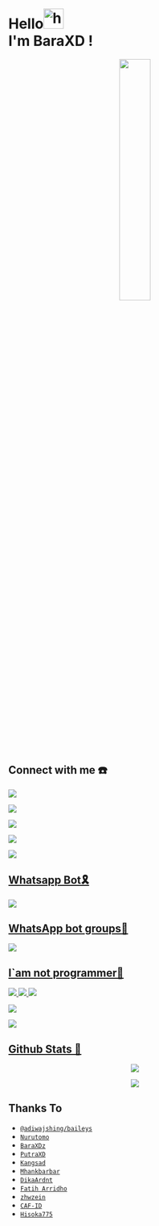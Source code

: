 # Hello<img src="https://user-images.githubusercontent.com/1303154/88677602-1635ba80-d120-11ea-84d8-d263ba5fc3c0.gif" width="40px" alt="hi"><br>I'm BaraXD !</h1>

<p align="center">
	<img src="https://telegra.ph/file/849940251f9be6babd1ff.jpg" width="35%" style="margin-left: auto;margin-right: auto;display: block;">
</p>



## Connect with me ☎️

<p align="center">

  <a href="https://instagram.com/lampu_philips267"><img src="https://img.shields.io/badge/Instagram-E4405F?style=for-the-badge&logo=instagram&logoColor=white"/> 

  <a href="https://wa.me/6283174508962"><img src="https://img.shields.io/badge/WhatsApp-25D366?style=for-the-badge&logo=whatsapp&logoColor=white" />

  <a href="https://t.me/BotzzMeeOFC"><img src="https://img.shields.io/badge/Telegram-%230088cc.svg?&style=for-the-badge&logo=telegram&logoColor=white" /> <br>

  <a href="https://youtube.com/channel/UCSitKGx6JsdfY0hJM2VAInQ"><img src="https://img.shields.io/badge/YouTube-BotzzMeeOFC-ff0000?style=for-the-badge&logo=youtube&logoColor=ff0000&link=https://youtube.com/channel/UCSitKGx6JsdfY0hJM2VAInQ" /><br>

  <a href="https://github.com/BaraXD"><img src="https://img.shields.io/badge/-GitHub-black?style=flat-square&logo=github" /> 

## Whatsapp Bot🎗️

<p align="center">

  <a href="https://wa.me/628979530736"><img src="https://img.shields.io/badge/WhatsApp-25D366?style=for-the-badge&logo=whatsapp&logoColor=white" />

## WhatsApp bot groups📍

<p align="center">

  <a href="https://chat.whatsapp.com/JXlb6mMlQai77uQSXcmv5T"><img src="https://img.shields.io/badge/WhatsApp-25D366?style=for-the-badge&logo=whatsapp&logoColor=white" />

## I`am not programmer🔭

  <img src="https://img.shields.io/badge/-JavaScript-black?style=flat-square&logo=javascript" />

  <img src="https://img.shields.io/badge/-Node.js-black?style=flat-square&logo=Node.js" />

  <img src="https://img.shields.io/badge/-Git-black?style=flat-square&logo=git" />

  <img src="https://img.shields.io/badge/-GitHub-black?style=flat-square&logo=github" /> <br>

  <img src="https://img.shields.io/badge/-Python-black?style=flat-square&logo=python" />

## Github Stats 🚀

<p align="center"><a href="https://github.com/BaraXD"><img src="https://github-readme-stats.vercel.app/api?username=BaraXD&show_icons=true&theme=radical"></a></p>

<p align="center"><a href="https://github.com/BaraXD"><img src="https://github-readme-stats.vercel.app/api/top-langs/?username=BaraXD&theme=radical&layout=compact"></a></p> 

## Thanks To
* [`@adiwajshing/baileys`](https://github.com/adiwajshing/baileys)
* [`Nurutomo`](https://github.com/Nurutomo)
* [`BaraXDz`](https://github.com/BaraXD)
* [`PutraXD`](https://github.com/putragans9)
* [`Kangsad`](https://github.com/sadteams)
* [`Mhankbarbar`](https://github.com/MhankBarBar)
* [`DikaArdnt`](https://github.com/DikaArdnt)
* [`Fatih Arridho`](https://github.com/FatihArridho)
* [`zhwzein`](https://github.com/zhwzein)
* [`CAF-ID`](https://github.com/CAF-ID)
* [`Hisoka775`](https://github.com/Hisoka775)
